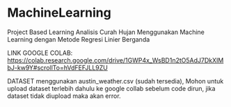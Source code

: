 # MachineLearning
Project Based Learning 
Analisis Curah Hujan Menggunakan Machine Learning dengan Metode Regresi Linier Berganda

LINK GOOGLE COLAB:
https://colab.research.google.com/drive/1GWP4x_WsBD1n2tO5AdJ7DkXIMbJ-kw9Y#scrollTo=hVdFEFJLL9ZU

DATASET menggunakan austin_weather.csv (sudah tersedia), Mohon untuk upload dataset terlebih dahulu ke google collab sebelum code dirun, jika dataset tidak diupload maka akan error.

